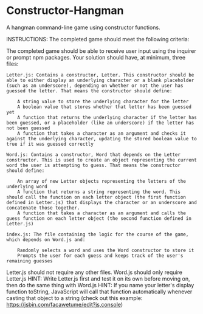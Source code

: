 # Constructor-Hangman
A hangman command-line game using constructor functions.

INSTRUCTIONS:
The completed game should meet the following criteria:


The completed game should be able to receive user input using the inquirer or prompt npm packages.
Your solution should have, at minimum, three files:

    Letter.js: Contains a constructor, Letter. This constructor should be able to either display an underlying character or a blank placeholder (such as an underscore), depending on whether or not the user has guessed the letter. That means the constructor should define:

        A string value to store the underlying character for the letter
        A boolean value that stores whether that letter has been guessed yet
        A function that returns the underlying character if the letter has been guessed, or a placeholder (like an underscore) if the letter has not been guessed
        A function that takes a character as an argument and checks it against the underlying character, updating the stored boolean value to true if it was guessed correctly

    Word.js: Contains a constructor, Word that depends on the Letter constructor. This is used to create an object representing the current word the user is attempting to guess. That means the constructor should define:

        An array of new Letter objects representing the letters of the underlying word
        A function that returns a string representing the word. This should call the function on each letter object (the first function defined in Letter.js) that displays the character or an underscore and concatenate those together.
        A function that takes a character as an argument and calls the guess function on each letter object (the second function defined in Letter.js)

    index.js: The file containing the logic for the course of the game, which depends on Word.js and:

        Randomly selects a word and uses the Word constructor to store it
        Prompts the user for each guess and keeps track of the user's remaining guesses

Letter.js should not require any other files.
Word.js should only require Letter.js
HINT: Write Letter.js first and test it on its own before moving on, then do the same thing with Word.js
HINT: If you name your letter's display function toString, JavaScript will call that function automatically whenever casting that object to a string (check out this example: https://jsbin.com/facawetume/edit?js,console)
